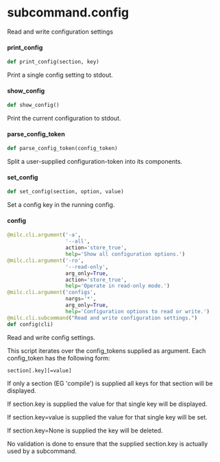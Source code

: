 <a id="subcommand.config"></a>

# subcommand.config

Read and write configuration settings

<a id="subcommand.config.print_config"></a>

#### print\_config

```python
def print_config(section, key)
```

Print a single config setting to stdout.

<a id="subcommand.config.show_config"></a>

#### show\_config

```python
def show_config()
```

Print the current configuration to stdout.

<a id="subcommand.config.parse_config_token"></a>

#### parse\_config\_token

```python
def parse_config_token(config_token)
```

Split a user-supplied configuration-token into its components.

<a id="subcommand.config.set_config"></a>

#### set\_config

```python
def set_config(section, option, value)
```

Set a config key in the running config.

<a id="subcommand.config.config"></a>

#### config

```python
@milc.cli.argument('-a',
                   '--all',
                   action='store_true',
                   help='Show all configuration options.')
@milc.cli.argument('-ro',
                   '--read-only',
                   arg_only=True,
                   action='store_true',
                   help='Operate in read-only mode.')
@milc.cli.argument('configs',
                   nargs='*',
                   arg_only=True,
                   help='Configuration options to read or write.')
@milc.cli.subcommand("Read and write configuration settings.")
def config(cli)
```

Read and write config settings.

This script iterates over the config_tokens supplied as argument. Each config_token has the following form:

    section[.key][=value]

If only a section (EG 'compile') is supplied all keys for that section will be displayed.

If section.key is supplied the value for that single key will be displayed.

If section.key=value is supplied the value for that single key will be set.

If section.key=None is supplied the key will be deleted.

No validation is done to ensure that the supplied section.key is actually used by a subcommand.


